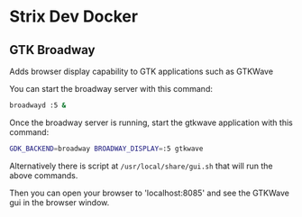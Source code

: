 # Strix Dev Docker

## GTK Broadway
Adds browser display capability to GTK applications such as GTKWave

You can start the broadway server with this command:
```bash
broadwayd :5 &
```

Once the broadway server is running, start the gtkwave application with this command:
```bash
GDK_BACKEND=broadway BROADWAY_DISPLAY=:5 gtkwave
```

Alternatively there is script at `/usr/local/share/gui.sh` that will run the above commands.

Then you can open your browser to 'localhost:8085' and see the GTKWave gui in the browser window.

